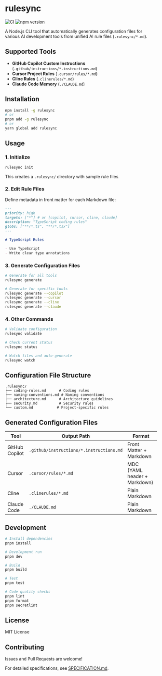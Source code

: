 # rulesync

[![CI](https://github.com/dyoshikawa/rulesync/actions/workflows/ci.yml/badge.svg)](https://github.com/dyoshikawa/rulesync/actions/workflows/ci.yml)
[![npm version](https://badge.fury.io/js/rulesync.svg)](https://www.npmjs.com/package/rulesync)

A Node.js CLI tool that automatically generates configuration files for various AI development tools from unified AI rule files (`.rulesync/*.md`).

## Supported Tools

- **GitHub Copilot Custom Instructions** (`.github/instructions/*.instructions.md`)
- **Cursor Project Rules** (`.cursor/rules/*.md`) 
- **Cline Rules** (`.clinerules/*.md`)
- **Claude Code Memory** (`./CLAUDE.md`)

## Installation

```bash
npm install -g rulesync
# or
pnpm add -g rulesync
# or  
yarn global add rulesync
```

## Usage

### 1. Initialize

```bash
rulesync init
```

This creates a `.rulesync/` directory with sample rule files.

### 2. Edit Rule Files

Define metadata in front matter for each Markdown file:

```markdown
---
priority: high
targets: ["*"] # or [copilot, cursor, cline, claude]
description: "TypeScript coding rules"
globs: ["**/*.ts", "**/*.tsx"]
---

# TypeScript Rules

- Use TypeScript
- Write clear type annotations
```

### 3. Generate Configuration Files

```bash
# Generate for all tools
rulesync generate

# Generate for specific tools
rulesync generate --copilot
rulesync generate --cursor  
rulesync generate --cline
rulesync generate --claude
```

### 4. Other Commands

```bash
# Validate configuration
rulesync validate

# Check current status
rulesync status

# Watch files and auto-generate
rulesync watch
```

## Configuration File Structure

```
.rulesync/
├── coding-rules.md      # Coding rules
├── naming-conventions.md # Naming conventions
├── architecture.md      # Architecture guidelines
├── security.md          # Security rules
└── custom.md           # Project-specific rules
```

## Generated Configuration Files

| Tool | Output Path | Format |
|------|------------|--------|
| GitHub Copilot | `.github/instructions/*.instructions.md` | Front Matter + Markdown |
| Cursor | `.cursor/rules/*.md` | MDC (YAML header + Markdown) |
| Cline | `.clinerules/*.md` | Plain Markdown |
| Claude Code | `./CLAUDE.md` | Plain Markdown |

## Development

```bash
# Install dependencies
pnpm install

# Development run
pnpm dev

# Build
pnpm build

# Test
pnpm test

# Code quality checks
pnpm lint
pnpm format
pnpm secretlint
```

## License

MIT License

## Contributing

Issues and Pull Requests are welcome!

For detailed specifications, see [SPECIFICATION.md](./SPECIFICATION.md).